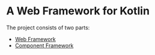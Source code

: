 # A Web Framework for Kotlin
The project consists of two parts:
- [Web Framework](doc/web_framework.md)
- [Component Framework](doc/component_framework.md)








